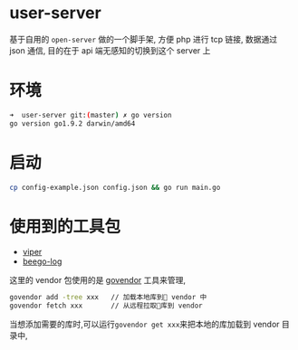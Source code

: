 # user-server

基于自用的 `open-server` 做的一个脚手架, 方便 php 进行 tcp 链接, 数据通过 json 通信, 目的在于 api 端无感知的切换到这个 server 上

# 环境
```bash
➜  user-server git:(master) ✗ go version
go version go1.9.2 darwin/amd64
```

# 启动
```bash
cp config-example.json config.json && go run main.go
```

# 使用到的工具包
* [viper](https://github.com/spf13/viper)
* [beego-log](https://github.com/astaxie/beego/logs)

这里的 vendor 包使用的是 [govendor](https://github.com/kardianos/govendor) 工具来管理,
```bash
govendor add -tree xxx   // 加载本地库到 vendor 中
govendor fetch xxx       // 从远程拉取库到 vendor
```
 当想添加需要的库时,可以运行`govendor get xxx`来把本地的库加载到 vendor 目录中,